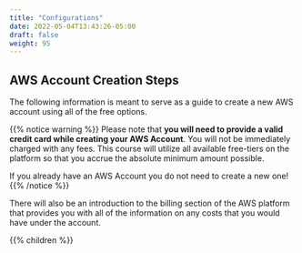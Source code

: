 ```yaml
---
title: "Configurations"
date: 2022-05-04T13:43:26-05:00
draft: false
weight: 95
---
```


## AWS Account Creation Steps
The following information  is meant to serve as a guide to create a new AWS account using all of the free options. 

{{% notice warning %}}
Please note that **you will need to provide a valid credit card while creating your AWS Account**. You will not be immediately charged with any fees. This course will utilize all available free-tiers on the platform so that you accrue the absolute minimum amount possible.

If you already have an AWS Account you do not need to create a new one!
{{% /notice %}}

There will also be an introduction to the billing section of the AWS platform that provides you with all of the information on any costs that you would have under the account.

{{% children %}}
